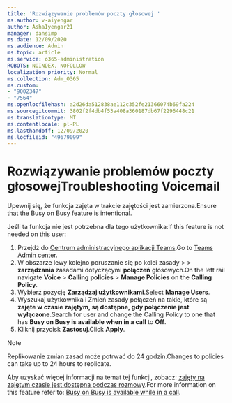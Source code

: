 ```yaml
---
title: 'Rozwiązywanie problemów poczty głosowej '
ms.author: v-aiyengar
author: AshaIyengar21
manager: dansimp
ms.date: 12/09/2020
ms.audience: Admin
ms.topic: article
ms.service: o365-administration
ROBOTS: NOINDEX, NOFOLLOW
localization_priority: Normal
ms.collection: Adm_O365
ms.custom:
- "9002347"
- "7564"
ms.openlocfilehash: a2d26da512838ae112c352fe21366074b69fa224
ms.sourcegitcommit: 3802f2f4db4f53a408a360187db67f2296448c21
ms.translationtype: MT
ms.contentlocale: pl-PL
ms.lasthandoff: 12/09/2020
ms.locfileid: "49679099"
---
```

# <a name="troubleshooting-voicemail"></a><span data-ttu-id="7951f-102">Rozwiązywanie problemów poczty głosowej</span><span class="sxs-lookup"><span data-stu-id="7951f-102">Troubleshooting Voicemail</span></span>

<span data-ttu-id="7951f-103">Upewnij się, że funkcja zajęta w trakcie zajętości jest zamierzona.</span><span class="sxs-lookup"><span data-stu-id="7951f-103">Ensure that the Busy on Busy feature is intentional.</span></span>

<span data-ttu-id="7951f-104">Jeśli ta funkcja nie jest potrzebna dla tego użytkownika:</span><span class="sxs-lookup"><span data-stu-id="7951f-104">If this feature is not needed on this user:</span></span>

1. <span data-ttu-id="7951f-105">Przejdź do [Centrum administracyjnego aplikacji Teams](https://admin.teams.microsoft.com/policies/calling).</span><span class="sxs-lookup"><span data-stu-id="7951f-105">Go to [Teams Admin center](https://admin.teams.microsoft.com/policies/calling).</span></span>
1. <span data-ttu-id="7951f-106">W obszarze lewy kolejno poruszanie się po kolei zasady  >    >  **zarządzania** zasadami dotyczącymi **połączeń** głosowych.</span><span class="sxs-lookup"><span data-stu-id="7951f-106">On the left rail navigate **Voice** > **Calling policies** > **Manage Policies** on the **Calling Policy**.</span></span>
1. <span data-ttu-id="7951f-107">Wybierz pozycję **Zarządzaj użytkownikami**.</span><span class="sxs-lookup"><span data-stu-id="7951f-107">Select **Manage Users**.</span></span>
1. <span data-ttu-id="7951f-108">Wyszukaj użytkownika i Zmień zasady połączeń na takie, które są **zajęte w czasie zajętym, są dostępne, gdy połączenie jest** **wyłączone**.</span><span class="sxs-lookup"><span data-stu-id="7951f-108">Search for user and change the Calling Policy to one that has **Busy on Busy is available when in a call** to **Off**.</span></span>
1. <span data-ttu-id="7951f-109">Kliknij przycisk **Zastosuj**.</span><span class="sxs-lookup"><span data-stu-id="7951f-109">Click **Apply**.</span></span>
> [!NOTE]
> <span data-ttu-id="7951f-110">Replikowanie zmian zasad może potrwać do 24 godzin.</span><span class="sxs-lookup"><span data-stu-id="7951f-110">Changes to policies can take up to 24 hours to replicate.</span></span>

<span data-ttu-id="7951f-111">Aby uzyskać więcej informacji na temat tej funkcji, zobacz: [zajęty na zajętym czasie jest dostępna podczas rozmowy](https://docs.microsoft.com/microsoftteams/teams-calling-policy#busy-on-busy-is-available-while-in-a-call).</span><span class="sxs-lookup"><span data-stu-id="7951f-111">For more information on this feature refer to: [Busy on Busy is available while in a call](https://docs.microsoft.com/microsoftteams/teams-calling-policy#busy-on-busy-is-available-while-in-a-call).</span></span>
